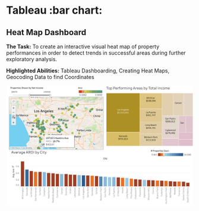 # Tableau :bar chart:


## Heat Map Dashboard
**The Task:** To create an interactive visual heat map of property performances in order to detect trends in successful areas during further exploratory analysis. 

**Highlighted Abilities:** Tableau Dashboarding, Creating Heat Maps, Geocoding Data to find Coordinates

![alt text](https://github.com/asilich123/Resume_Projects/blob/main/Tableau/Heat%20Map%20Dashboard.png?raw=true)